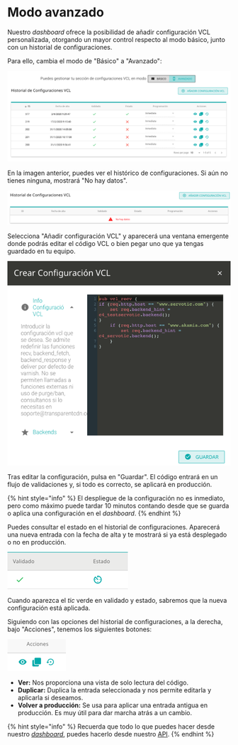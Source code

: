 # Modo avanzado

Nuestro _dashboard_ ofrece la posibilidad de añadir configuración VCL personalizada, otorgando un mayor control respecto al modo básico, junto con un historial de configuraciones.

Para ello, cambia el modo de "Básico" a "Avanzado":

![](<../../../../.gitbook/assets/image (19).png>)

En la imagen anterior, puedes ver el histórico de configuraciones. Si aún no tienes ninguna, mostrará "No hay datos".

![](<../../../../.gitbook/assets/image (51).png>)

Selecciona "Añadir configuración VCL" y aparecerá una ventana emergente donde podrás editar el código VCL o bien pegar uno que ya tengas guardado en tu equipo.

![](<../../../../.gitbook/assets/image (65).png>)

Tras editar la configuración, pulsa en "Guardar". El código entrará en un flujo de validaciones y, si todo es correcto, se aplicará en producción.

{% hint style="info" %}
El despliegue de la configuración no es inmediato, pero como máximo puede tardar 10 minutos contando desde que se guarda o aplica una configuración en el _dashboard_.
{% endhint %}

Puedes consultar el estado en el historial de configuraciones. Aparecerá una nueva entrada con la fecha de alta y te mostrará si ya está desplegado o no en producción.

![](<../../../../.gitbook/assets/image (18).png>)

Cuando aparezca el _tic_ verde en validado y estado, sabremos que la nueva configuración está aplicada.

Siguiendo con las opciones del historial de configuraciones, a la derecha, bajo "Acciones", tenemos los siguientes botones:

![](<../../../../.gitbook/assets/image (7).png>)

* **Ver:** Nos proporciona una vista de solo lectura del código.
* **Duplicar:** Duplica la entrada seleccionada y nos permite editarla y aplicarla si deseamos.
* **Volver a producción:** Se usa para aplicar una entrada antigua en producción. Es muy útil para dar marcha atrás a un cambio.

{% hint style="info" %}
Recuerda que todo lo que puedes hacer desde nuestro [_dashboard_](https://dashboard.transparetncdn.com), puedes hacerlo desde nuestro [API](../../../faq/glosario/api.md).
{% endhint %}
